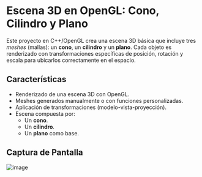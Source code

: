 # Escena 3D en OpenGL: Cono, Cilindro y Plano

Este proyecto en C++/OpenGL crea una escena 3D básica que incluye tres *meshes* (mallas): un **cono**, un **cilindro** y un **plano**. Cada objeto es renderizado con transformaciones específicas de posición, rotación y escala para ubicarlos correctamente en el espacio.

## Características
- Renderizado de una escena 3D con OpenGL.
- Meshes generados manualmente o con funciones personalizadas.
- Aplicación de transformaciones (modelo-vista-proyección).
- Escena compuesta por:
  - Un **cono**.
  - Un **cilindro**.
  - Un **plano** como base.

## Captura de Pantalla
![image](https://github.com/user-attachments/assets/61d0ce21-44a2-4949-b9a3-8e50f4a18470)
